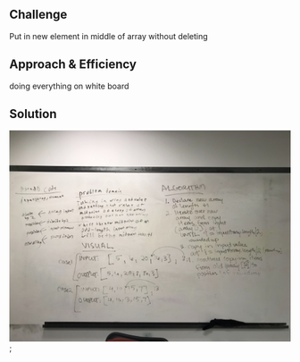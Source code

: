 ## Challenge
Put in new element in middle of array without deleting

## Approach & Efficiency
doing everything on white board
## Solution
![](../assets/ArrayShift.jpg);